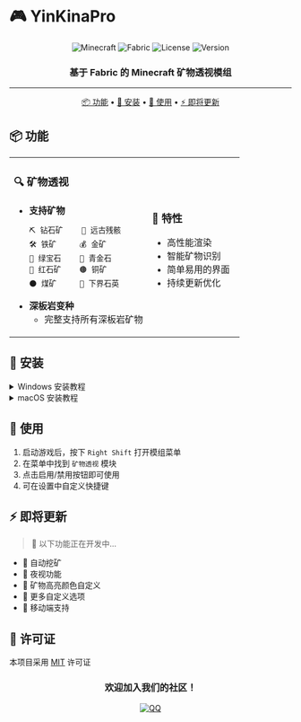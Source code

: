# 🎮 YinKinaPro

<div align="center">

![Minecraft](https://img.shields.io/badge/Minecraft-1.21.1-brightgreen.svg)
![Fabric](https://img.shields.io/badge/ModLoader-Fabric-blue.svg)
![License](https://img.shields.io/badge/License-MIT-yellow.svg)
![Version](https://img.shields.io/badge/Version-1.0.0-orange.svg)

### 基于 Fabric 的 Minecraft 矿物透视模组

---

[📦 功能](#-功能) •
[💾 安装](#-安装) •
[📖 使用](#-使用) •
[⚡ 即将更新](#-即将更新)

</div>

## 📦 功能

<table>
<tr>
<td width="60%">

### 🔍 矿物透视
- **支持矿物**
  ```
  ⛏️ 钻石矿    💠 远古残骸
  🛠️ 铁矿     💰 金矿
  💎 绿宝石    🔷 青金石
  🔴 红石矿    🟤 铜矿
  ⚫ 煤矿     🔘 下界石英
  ```
- **深板岩变种**
  - 完整支持所有深板岩矿物

</td>
<td>

### 🌟 特性
- 高性能渲染
- 智能矿物识别
- 简单易用的界面
- 持续更新优化

</td>
</tr>
</table>

## 💾 安装

<details>
<summary>Windows 安装教程</summary>

1. 下载并安装 [Java 17+](https://www.oracle.com/java/technologies/downloads/)
2. 下载 [Fabric Installer](https://fabricmc.net/use/installer/)
3. 运行 Fabric Installer:
   - 选择 Minecraft 1.21.1
   - 点击"安装"
4. 下载 [Fabric API](https://www.curseforge.com/minecraft/mc-mods/fabric-api)
5. 下载 YinKinaPro 最新版本
6. 按 Win+R，输入 `%appdata%/.minecraft/mods`
7. 将 Fabric API 和 YinKinaPro 放入 mods 文件夹
8. 启动 Minecraft，选择 "Fabric" 配置文件

</details>

<details>
<summary>macOS 安装教程</summary>

1. 下载并安装 [Java 17+](https://www.oracle.com/java/technologies/downloads/)
2. 下载 [Fabric Installer](https://fabricmc.net/use/installer/)
3. 运行 Fabric Installer:
   - 选择 Minecraft 1.21.1
   - 点击"安装"
4. 下载 [Fabric API](https://www.curseforge.com/minecraft/mc-mods/fabric-api)
5. 下载 YinKinaPro 最新版本
6. 打开访达，按 Cmd+Shift+G
7. 输入 `~/Library/Application Support/minecraft/mods`
8. 将 Fabric API 和 YinKinaPro 放入 mods 文件夹
9. 启动 Minecraft，选择 "Fabric" 配置文件

</details>

## 📖 使用

1. 启动游戏后，按下 `Right Shift` 打开模组菜单
2. 在菜单中找到 `矿物透视` 模块
3. 点击启用/禁用按钮即可使用
4. 可在设置中自定义快捷键

## ⚡ 即将更新

> 🚧 以下功能正在开发中...

- 🎯 自动挖矿
- 🌙 夜视功能
- 🎨 矿物高亮颜色自定义
- 🔧 更多自定义选项
- 📱 移动端支持

## 📜 许可证

本项目采用 [MIT](LICENSE) 许可证

<div align="center">

### 欢迎加入我们的社区！

[![QQ](https://img.shields.io/badge/QQ群-385979379-eb1923.svg)](https://qm.qq.com/your-group)

</div> 
